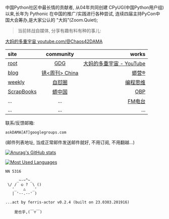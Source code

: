 中国Python社区中最长情的贡献者, 从04年共同创建 CPyUG(中国Python用户组)以来,长年为 Pythonic 在中国的推广/实践进行各种尝试, 连续四届主持PyCon中国大会筹办,是大家公认的 "大妈"(Zoom.Quiet);

> 当前转战自媒体, 分享有趣有料有种的事儿:

[大妈的多重宇宙 youtube.com/@Chaos42DAMA](https://www.youtube.com/@Chaos42DAMA)



| site | community | works |
| :-----| :----: | ----: |
| [root](http://zoomquiet.io/) | [GDG](https://blog.zhgdg.org/) | [大妈的多重宇宙 - YouTube](https://www.youtube.com/@Chaos42DAMA) |
| [blog](https://blog.zoomquiet.io/pages/zoomquiet.html) | [锈<周刊> China<Rustaceans>](https://weekly.rs.101.so/2023/index.html#%E5%91%A8%E5%88%8A) | [蟒营®](https://doc.101.camp/) |
| [weekly](http://weekly.pychina.org/) | [自怼圈](https://du.101.camp/) | [编程思维](https://py.101.camp/) |
| [ScrapBooks](https://zoomquiet.io/collection.html) | [蟒中国](https://pychina.org/) | [OBP](https://zoomquiet.io/obp/index.html) |
| ... | ... | [FM电台](https://fm.101.camp/) |
| ... | ... | ... |


联系/反馈邮箱:

    askDAMA[AT]googlegroups.com

(邮件列表地址, 
当成正常邮件发送邮件就好, 不用订阅, 不用翻越...)

[![Anurag's GitHub stats](https://github-readme-stats.vercel.app/api?username=zoomquiet&show_icons=true&count_private=true&include_all_commits=true&layout=compact&theme=panda)](https://blog.zoomquiet.io)

[![Most Used Languages](https://github-readme-stats.vercel.app/api/top-langs/?username=zoomquiet&theme=panda&card_width=445&layout=compact&show_icons=true&hide=javascript,html,php,Smarty,XSLT,TeX,C++,CSS)](https://zoomquiet.io)



```
NN 5316

     _~-~^~_
 \/ /  ◵ ?  \ ()
   '_   △   _'
   | '--.--' )

...act by ferris-actor v0.2.4 (built on 23.0303.201916)

    是也乎,(￣▽￣)
```



